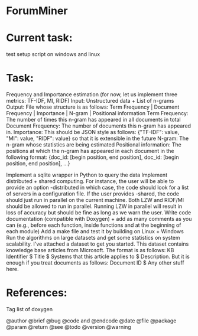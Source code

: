 ForumMiner
==========


Current task:
=============

test setup script on windows and linux

Task:
=============

Frequency and Importance estimation (for now, let us implement three metrics: TF-IDF, MI, RIDF)
    Input: Unstructured data + List of n-grams
    Output: File whose structure is as follows: Term Frequency | Document Frequency | Importance | N-gram | Positional information
        Term Frequency: The number of times this n-gram has appeared in all documents in total
        Document Frequency: The number of documents this n-gram has appeared in. 
        Importance: This should be JSON style as follows: {"TF-IDF": value, "MI": value, "RIDF": value} so that it is extensible in the future
        N-gram: The n-gram whose statistics are being estimated
        Positional information: The positions at which the n-gram has appeared in each document in the following format: {doc_id: [begin position, end position], doc_id: [begin position, end position], ...}

Implement a sqlite wrapper in Python to query the data
Implement distributed + shared computing. For instance, the user will be able to provide an option -distributed in which case, the code should look for a list of servers in a configuration file. If the user provides -shared, the code should just run in parallel on the current machine. Both LZW and RIDF/MI should be allowed to run in parallel. Running LZW in parallel will result in loss of accuracy but should be fine as long as we warn the user.
Write code documentation (compatible with Doxygen) + add as many comments as you can (e.g., before each function, inside functions and at the beginning of each module)
Add a make file and test it by building on Linux + Windows
Run the algorithms on large datasets and get some statistics on system scalability. I've attached a dataset to get you started. This dataset contains knowledge base articles from Microsoft. The format is as follows: KB Identifier $ Title $ Systems that this article applies to $ Description. But it is enough if you treat documents as follows: Document ID $ Any other stuff here.


References:
==========
Tag list of doxygen

@author
@brief
@bug
@code and @endcode
@date
@file
@package
@param
@return
@see
@todo
@version
@warning
